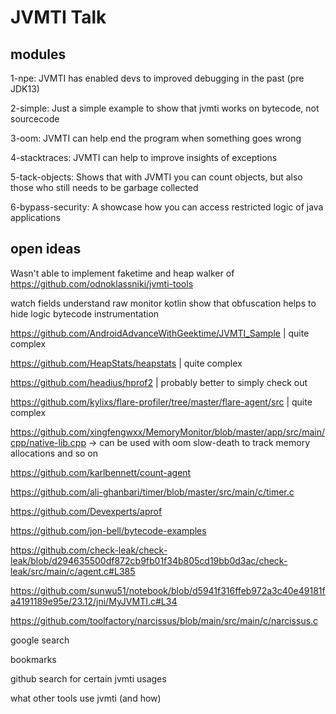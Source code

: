 # JVMTI Talk

## modules

1-npe: JVMTI has enabled devs to improved debugging in the past (pre JDK13)

2-simple: Just a simple example to show that jvmti works on bytecode, not sourcecode

3-oom: JVMTI can help end the program when something goes wrong

4-stacktraces: JVMTI can help to improve insights of exceptions

5-tack-objects: Shows that with JVMTI you can count objects, but also those who still needs to be garbage collected

6-bypass-security: A showcase how you can access restricted logic of java applications

## open ideas
Wasn't able to implement faketime and heap walker of https://github.com/odnoklassniki/jvmti-tools

watch fields
understand raw monitor
kotlin
show that obfuscation helps to hide logic
bytecode instrumentation

https://github.com/AndroidAdvanceWithGeektime/JVMTI_Sample | quite complex

https://github.com/HeapStats/heapstats | quite complex

https://github.com/headius/hprof2 | probably better to simply check out

https://github.com/kylixs/flare-profiler/tree/master/flare-agent/src | quite complex

https://github.com/xingfengwxx/MemoryMonitor/blob/master/app/src/main/cpp/native-lib.cpp -> can be used with oom slow-death to track memory allocations and so on

https://github.com/karlbennett/count-agent

https://github.com/ali-ghanbari/timer/blob/master/src/main/c/timer.c

https://github.com/Devexperts/aprof

https://github.com/jon-bell/bytecode-examples

https://github.com/check-leak/check-leak/blob/d294635500df872cb9fb01f34b805cd19bb0d3ac/check-leak/src/main/c/agent.c#L385 

https://github.com/sunwu51/notebook/blob/d5941f316ffeb972a3c40e49181fa4191189e95e/23.12/jni/MyJVMTI.c#L34

https://github.com/toolfactory/narcissus/blob/main/src/main/c/narcissus.c

google search

bookmarks

github search for certain jvmti usages

what other tools use jvmti (and how)
